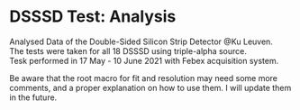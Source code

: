 # DSSSD Test: Analysis 
Analysed Data of the Double-Sided Silicon Strip Detector @Ku Leuven.  
The tests were taken for all 18 DSSSD using triple-alpha source.  
Tesk performed in 17 May - 10 June 2021 with Febex acquisition system.

 
Be aware that the root macro for fit and resolution may need some more comments,
and a proper explanation on how to use them. I will update them in the future.

